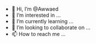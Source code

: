 - 👋 Hi, I’m @Awwaed
- 👀 I’m interested in ...
- 🌱 I’m currently learning ...
- 💞️ I’m looking to collaborate on ...
- 📫 How to reach me ...

<!---
Awwaed/Awwaed is a ✨ special ✨ repository because its `README.md` (this file) appears on your GitHub profile.
You can click the Preview link to take a look at your changes.
--->
